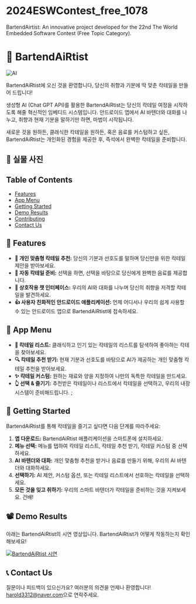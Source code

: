 # 2024ESWContest_free_1078
BartendAirtist: An innovative project developed for the 22nd The World Embedded Software Contest (Free Topic Category).

# 🍹 BartendAiRtist

![AI](https://github.com/Githarold/BartendAiRtist/assets/101968287/77cd479b-e9c5-4142-9f24-73aca56d9382)

BartendAiRtist에 오신 것을 환영합니다, 당신의 취향과 기분에 딱 맞춘 칵테일을 만들어 드립니다!

생성형 AI (Chat GPT API)를 활용한 BartendAiRtist는 당신의 칵테일 여정을 시작하도록 해줄 혁신적인 임베디드 시스템입니다. 안드로이드 앱에서 AI 바텐더와 대화를 나누고, 취향과 현재 기분을 말하기만 하면, 마법이 시작됩니다.

새로운 것을 원하든, 클래식한 칵테일을 원하든, 혹은 음료를 커스텀하고 싶든, BartendAiRtist는 개인화된 경험을 제공한 후, 즉석에서 완벽한 칵테일을 준비합니다.

## 📸 실물 사진


## Table of Contents
- [Features](#-features)
- [App Menu](#-app-menu)
- [Getting Started](#-getting-started)
- [Demo Results](#-demo-results)
- [Contributing](#-contributing)
- [Contact Us](#-contact-us)

## 🌟 Features

- **📲 개인 맞춤형 칵테일 추천:** 당신의 기분과 선호도를 말하며 당신만을 위한 칵테일 제안을 받아보세요.
- **🤖 자동 칵테일 준비:** 선택을 하면, 선택을 바탕으로 당신에게 완벽한 음료를 제공합니다.
- **💬 상호작용 챗 인터페이스:** 우리의 AI와 대화를 나누며 당신의 취향을 저격할 칵테일을 발견하세요.
- **👍 사용자 친화적인 안드로이드 애플리케이션:** 언제 어디서나 우리의 쉽게 사용할 수 있는 안드로이드 앱으로 BartendAiRtist에 접속하세요.

## 📱 App Menu

- **📖 칵테일 리스트:** 클래식하고 인기 있는 칵테일의 리스트를 탐색하여 좋아하는 칵테을 찾아보세요.
- **🔍 칵테일 추천 받기:** 현재 기분과 선호도를 바탕으로 AI가 제공하는 개인 맞춤형 칵테일 추천을 받아보세요.
- **✨ 칵테일 커스텀:** 원하는 재료와 양을 지정하여 나만의 독특한 칵테일을 만드세요.
- **👆 선택 & 즐기기:** 추천받은 칵테일이나 리스트에서 칵테일을 선택하고, 우리의 내장 시스템이 준비해드립니다.
;
## 🚀 Getting Started

BartendAiRtist를 통해 칵테일을 즐기고 싶다면 다음 단계를 따라주세요:

1. **앱 다운로드:** BartendAiRtist 애플리케이션을 스마트폰에 설치하세요.
2. **메뉴 선택:** 메뉴를 탭하여 칵테일 리스트, 칵테일 추천 받기, 칵테일 커스텀 중 선택하세요.
3. **AI 바텐더와 대화:** 개인 맞춤형 추천을 받거나 음료를 만들기 위해, 우리의 AI 바텐더와 대화하세요.
4. **선택하기:** AI 제안, 커스텀 옵션, 또는 칵테일 리스트에서 선호하는 칵테일을 선택하세요.
5. **모든 것을 잊고 취하기:** 우리의 스마트 바텐더가 칵테일을 준비하는 것을 지켜보세요. 건배!

## 📽️ Demo Results

아래는 BartendAiRtist의 시연 영상입니다. BartendAiRtist가 어떻게 작동하는지 확인해보세요!

[![BartendAiRtist 시연](https://img.youtube.com/vi/AzKcaZExot8/0.jpg)](https://youtu.be/AzKcaZExot8)

## 📞 Contact Us

질문이나 피드백이 있으신가요? 여러분의 의견을 언제나 환영합니다! [harold3312@naver.com](mailto:harold3312@naver.com)으로 연락주세요.
